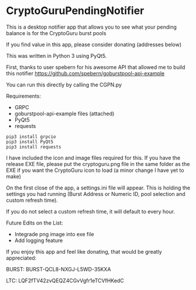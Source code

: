 # CryptoGuruPendingNotifier
This is a desktop notifier app that allows you to see what your pending balance is for the CryptoGuru burst pools

If you find value in this app, please consider donating (addresses below)

This was written in Python 3 using PyQt5. 

First, thanks to user spebern for his awesome API that allowed me to build this notifier
https://github.com/spebern/goburstpool-api-example

You can run this directly by calling the CGPN.py 

Requirements:
- GRPC
- goburstpool-api-example files (attached)
- PyQt5
- requests

```
pip3 install grpcio
pip3 install PyQt5
pip3 install requests
```

I have included the icon and image files required for this. If you have the release EXE file, please put the cryptoguru.png file in the same folder as the EXE if you want the CryptoGuru icon to load (a minor change I have yet to make)

On the first close of the app, a settings.ini file will appear. This is holding the settings you had running (Burst Address or Numeric ID, pool selection and custom refresh time).

If you do not select a custom refresh time, it will default to every hour.

Future Edits on the List:
- Integrade png image into exe file
- Add logging feature

If you enjoy this app and feel like donating, that would be greatly appreciated:

BURST: BURST-QCL8-NXGJ-L5WD-35KXA

LTC: LQF2fTV42zvQEQZ4CGvVgfr1eTCVfHKedC
